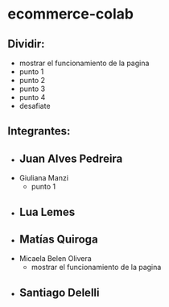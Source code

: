# ecommerce-colab

## Dividir:

- mostrar el funcionamiento de la pagina
- punto 1
- punto 2
- punto 3
- punto 4
- desafiate


## Integrantes:

- Juan Alves Pedreira
  - 
- Giuliana Manzi
  - punto 1
- Lua Lemes
  - 
- Matías Quiroga
  - 
- Micaela Belen Olivera
  - mostrar el funcionamiento de la pagina
- Santiago Delelli
  - 

